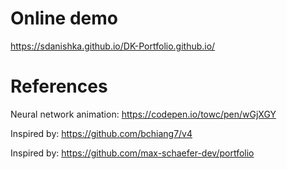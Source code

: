 # Online demo
https://sdanishka.github.io/DK-Portfolio.github.io/

# References
Neural network animation: https://codepen.io/towc/pen/wGjXGY

Inspired by: https://github.com/bchiang7/v4

Inspired by: https://github.com/max-schaefer-dev/portfolio
